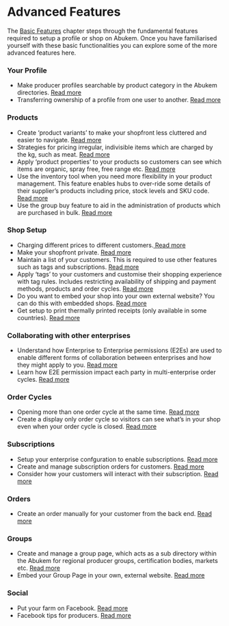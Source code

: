 # Advanced Features

The [Basic Features](../basic-features/) chapter steps through the fundamental features required to setup a profile or shop on Abukem. Once you have familiarised yourself with these basic functionalities you can explore some of the more advanced features here.

### Your Profile

* Make producer profiles searchable by product category in the Abukem directories. [Read more](your-profile/making-a-producer-profile-searchable-by-product-category.md)
* Transferring ownership of a profile from one user to another. [Read more](your-profile/transfer-ownership.md)

### Products

* Create ‘product variants’ to make your shopfront less cluttered and easier to navigate. [Read more ](products/product-variants.md)
* Strategies for pricing irregular, indivisible items which are charged by the kg, such as meat. [Read more](products/pricing-irregular-items-kg.md)
* Apply ‘product properties’ to your products so customers can see which items are organic, spray free, free range etc. [Read more](products/product-properties.md)
* Use the inventory tool when you need more flexibility in your product management. This feature enables hubs to over-ride some details of their supplier’s products including price, stock levels and SKU code. [Read more](products/inventory-tool.md)
* Use the group buy feature to aid in the administration of products which are purchased in bulk. [Read more](products/group-buy-for-bulk-ordering.md)

### Shop Setup

* Charging different prices to different customers.[ Read more](shop-setup/customer-specific-pricing.md)
* Make your shopfront private. [Read more](shop-setup/private-shopfront.md)
* Maintain a list of your customers. This is required to use other features such as tags and subscriptions. [Read more](shop-setup/customers.md)
* Apply ‘tags’ to your customers and customise their shopping experience with tag rules. Includes restricting availability of shipping and payment methods, products and order cycles. [Read more](shop-setup/tags-and-tag-rules.md)
* Do you want to embed your shop into your own external website? You can do this with embedded shops. [Read more](shop-setup/embedded-shopfront.md)
* Get setup to print thermally printed receipts \(only available in some countries\). [Read more](shop-setup/thermally-printed-receipts.md)

### Collaborating with other enterprises

* Understand how Enterprise to Enterprise permissions \(E2Es\) are used to enable different forms of collaboration between enterprises and how they might apply to you. [Read more](collaboration-with-other-enterprises/enterprise-to-enterprise-permissions-e2es.md)
* Learn how E2E permission impact each party in multi-enterprise order cycles. [Read more](collaboration-with-other-enterprises/permissions-in-multi-enterprise-order-cycles.md)

### Order Cycles

* Opening more than one order cycle at the same time. [Read more](order-cycles/opening-more-than-one-order-cycle.md)
* Create a display only order cycle so visitors can see what’s in your shop even when your order cycle is closed. [Read more](order-cycles/display-only-order-cycles.md)

### Subscriptions

* Setup your enterprise confguration to enable subscriptions. [Read more](subscriptions/subscriptions-configuration.md)
* Create and manage subscription orders for customers. [Read more](subscriptions/subscriptions-creating-and-managing-orders.md)
* Consider how your customers will interact with their subscription. [Read more](shop-setup/customer-specific-pricing.md)

### Orders

* Create an order manually for your customer from the back end. [Read more](orders/create-orders-manually.md)

### Groups

* Create and manage a group page, which acts as a sub directory within the Abukem for regional producer groups, certification bodies, markets etc. [Read more](groups/group-page.md)
* Embed your Group Page in your own, external website. [Read more](groups/embed-a-group-page.md)

### Social

* Put your farm on Facebook. [Read more](social/your-farm-on-facebook.md)
* Facebook tips for producers. [Read more](social/facebook-tips.md)



